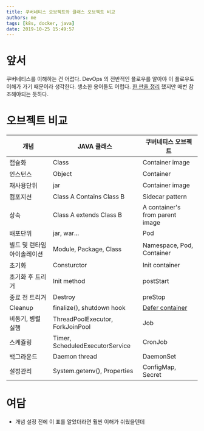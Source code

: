 ```yaml
---
title: 쿠버네티스 오브젝트와 클래스 오브젝트 비교
authors: me
tags: [k8s, docker, java]
date: 2019-10-25 15:49:57
---
```


# 앞서

쿠버네티스를 이해하는 건 어렵다. DevOps 의 전반적인 플로우를 알아야 이 플로우도 이해가 가기 때문이라 생각한다.
생소한 용어들도 어렵다. [한 판을 정리](/2019/06/09/kubernetes의-모든-것/) 했지만 매번 참조해야되는 듯하다.

# 오브젝트 비교

| 개념                        | JAVA 클래스                      | 쿠버네티스 오브젝트                                                 |
| --------------------------- | -------------------------------- | ------------------------------------------------------------------- |
| 캡슐화                      | Class                            | Container image                                                     |
| 인스턴스                    | Object                           | Container                                                           |
| 재사용단위                  | jar                              | Container image                                                     |
| 컴포지션                    | Class A Contains Class B         | Sidecar pattern                                                     |
| 상속                        | Class A extends Class B          | A container's from parent image                                     |
| 배포단위                    | jar, war...                      | Pod                                                                 |
| 빌드 및 런타임 아이솔레이션 | Module, Package, Class           | Namespace, Pod, Container                                           |
| 초기화                      | Consturctor                      | Init container                                                      |
| 초기화 후 트리거            | Init method                      | postStart                                                           |
| 종료 전 트리거              | Destroy                          | preStop                                                             |
| Cleanup                     | finalize(), shutdown hook        | [Defer container](https://github.com/kubernetes/community/pull/483) |
| 비동기, 병렬 실행           | ThreadPoolExecutor, ForkJoinPool | Job                                                                 |
| 스케쥴링                    | Timer, ScheduledExecutorService  | CronJob                                                             |
| 백그라운드                  | Daemon thread                    | DaemonSet                                                           |
| 설정관리                    | System.getenv(), Properties      | ConfigMap, Secret                                                   |

# 여담

- 개념 설정 전에 이 표를 알았더라면 훨씬 이해가 쉬웠을텐데

